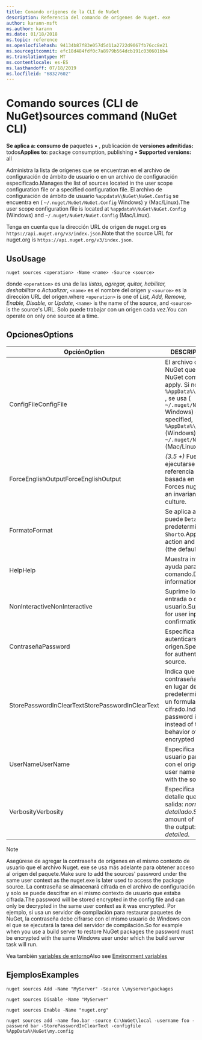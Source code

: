 ```yaml
---
title: Comando orígenes de la CLI de NuGet
description: Referencia del comando de orígenes de Nuget. exe
author: karann-msft
ms.author: karann
ms.date: 01/18/2018
ms.topic: reference
ms.openlocfilehash: 94134b87f83e057d5d11a2722d9067fb76cc8e21
ms.sourcegitcommit: efc18d484fdf0c7a8979b564dcb191c030601bb4
ms.translationtype: MT
ms.contentlocale: es-ES
ms.lasthandoff: 07/18/2019
ms.locfileid: "68327602"
---
```

# <a name="sources-command-nuget-cli"></a><span data-ttu-id="da3e3-103">Comando sources (CLI de NuGet)</span><span class="sxs-lookup"><span data-stu-id="da3e3-103">sources command (NuGet CLI)</span></span>

<span data-ttu-id="da3e3-104">**Se aplica a: consumo de** paquetes &bullet; , publicación de **versiones admitidas:** todos</span><span class="sxs-lookup"><span data-stu-id="da3e3-104">**Applies to:** package consumption, publishing &bullet; **Supported versions:** all</span></span>

<span data-ttu-id="da3e3-105">Administra la lista de orígenes que se encuentran en el archivo de configuración de ámbito de usuario o en un archivo de configuración especificado.</span><span class="sxs-lookup"><span data-stu-id="da3e3-105">Manages the list of sources located in the user scope configuration file or a specified configuration file.</span></span> <span data-ttu-id="da3e3-106">El archivo de configuración de ámbito de usuario `%appdata%\NuGet\NuGet.Config` se encuentra en ( `~/.nuget/NuGet/NuGet.Config` Windows) y (Mac/Linux).</span><span class="sxs-lookup"><span data-stu-id="da3e3-106">The user scope configuration file is located at `%appdata%\NuGet\NuGet.Config` (Windows) and `~/.nuget/NuGet/NuGet.Config` (Mac/Linux).</span></span>

<span data-ttu-id="da3e3-107">Tenga en cuenta que la dirección URL de origen de nuget.org es `https://api.nuget.org/v3/index.json`.</span><span class="sxs-lookup"><span data-stu-id="da3e3-107">Note that the source URL for nuget.org is `https://api.nuget.org/v3/index.json`.</span></span>

## <a name="usage"></a><span data-ttu-id="da3e3-108">Uso</span><span class="sxs-lookup"><span data-stu-id="da3e3-108">Usage</span></span>

```cli
nuget sources <operation> -Name <name> -Source <source>
```

<span data-ttu-id="da3e3-109">donde `<operation>` es una de las *listas, agregar, quitar, habilitar, deshabilitar* o *Actualizar*, `<name>` es el nombre del origen y `<source>` es la dirección URL del origen.</span><span class="sxs-lookup"><span data-stu-id="da3e3-109">where `<operation>` is one of *List, Add, Remove, Enable, Disable,* or *Update*, `<name>` is the name of the source, and `<source>` is the source's URL.</span></span> <span data-ttu-id="da3e3-110">Solo puede trabajar con un origen cada vez.</span><span class="sxs-lookup"><span data-stu-id="da3e3-110">You can operate on only one source at a time.</span></span>

## <a name="options"></a><span data-ttu-id="da3e3-111">Opciones</span><span class="sxs-lookup"><span data-stu-id="da3e3-111">Options</span></span>

| <span data-ttu-id="da3e3-112">Opción</span><span class="sxs-lookup"><span data-stu-id="da3e3-112">Option</span></span> | <span data-ttu-id="da3e3-113">DESCRIPCIÓN</span><span class="sxs-lookup"><span data-stu-id="da3e3-113">Description</span></span> |
| --- | --- |
| <span data-ttu-id="da3e3-114">ConfigFile</span><span class="sxs-lookup"><span data-stu-id="da3e3-114">ConfigFile</span></span> | <span data-ttu-id="da3e3-115">El archivo de configuración de NuGet que se va a aplicar.</span><span class="sxs-lookup"><span data-stu-id="da3e3-115">The NuGet configuration file to apply.</span></span> <span data-ttu-id="da3e3-116">Si no se especifica `%AppData%\NuGet\NuGet.Config` , se usa ( `~/.nuget/NuGet/NuGet.Config` Windows) o (Mac/Linux).</span><span class="sxs-lookup"><span data-stu-id="da3e3-116">If not specified, `%AppData%\NuGet\NuGet.Config` (Windows) or `~/.nuget/NuGet/NuGet.Config` (Mac/Linux) is used.</span></span>|
| <span data-ttu-id="da3e3-117">ForceEnglishOutput</span><span class="sxs-lookup"><span data-stu-id="da3e3-117">ForceEnglishOutput</span></span> | <span data-ttu-id="da3e3-118">*(3.5 +)* Fuerza a Nuget. exe a ejecutarse mediante una referencia cultural invariable basada en inglés.</span><span class="sxs-lookup"><span data-stu-id="da3e3-118">*(3.5+)* Forces nuget.exe to run using an invariant, English-based culture.</span></span> |
| <span data-ttu-id="da3e3-119">Formato</span><span class="sxs-lookup"><span data-stu-id="da3e3-119">Format</span></span> | <span data-ttu-id="da3e3-120">Se aplica a `list` la acción y puede `Detailed` ser (valor predeterminado) `Short`o.</span><span class="sxs-lookup"><span data-stu-id="da3e3-120">Applies to the `list` action and can be `Detailed` (the default) or `Short`.</span></span> |
| <span data-ttu-id="da3e3-121">Help</span><span class="sxs-lookup"><span data-stu-id="da3e3-121">Help</span></span> | <span data-ttu-id="da3e3-122">Muestra información de ayuda para el comando.</span><span class="sxs-lookup"><span data-stu-id="da3e3-122">Displays help information for the command.</span></span> |
| <span data-ttu-id="da3e3-123">NonInteractive</span><span class="sxs-lookup"><span data-stu-id="da3e3-123">NonInteractive</span></span> | <span data-ttu-id="da3e3-124">Suprime los mensajes de entrada o confirmaciones de usuario.</span><span class="sxs-lookup"><span data-stu-id="da3e3-124">Suppresses prompts for user input or confirmations.</span></span> |
| <span data-ttu-id="da3e3-125">Contraseña</span><span class="sxs-lookup"><span data-stu-id="da3e3-125">Password</span></span> | <span data-ttu-id="da3e3-126">Especifica la contraseña para autenticarse con el origen.</span><span class="sxs-lookup"><span data-stu-id="da3e3-126">Specifies the password for authenticating with the source.</span></span> |
| <span data-ttu-id="da3e3-127">StorePasswordInClearText</span><span class="sxs-lookup"><span data-stu-id="da3e3-127">StorePasswordInClearText</span></span> | <span data-ttu-id="da3e3-128">Indica que se almacene la contraseña en texto sin cifrar en lugar del comportamiento predeterminado de almacenar un formulario cifrado.</span><span class="sxs-lookup"><span data-stu-id="da3e3-128">Indicates to store the password in unencrypted text instead of the default behavior of storing an encrypted form.</span></span> |
| <span data-ttu-id="da3e3-129">UserName</span><span class="sxs-lookup"><span data-stu-id="da3e3-129">UserName</span></span> | <span data-ttu-id="da3e3-130">Especifica el nombre de usuario para la autenticación con el origen.</span><span class="sxs-lookup"><span data-stu-id="da3e3-130">Specifies the user name for authenticating with the source.</span></span> |
| <span data-ttu-id="da3e3-131">Verbosity</span><span class="sxs-lookup"><span data-stu-id="da3e3-131">Verbosity</span></span> | <span data-ttu-id="da3e3-132">Especifica la cantidad de detalle que se muestra en la salida: *normal*, *silenciosa*, *detallado*.</span><span class="sxs-lookup"><span data-stu-id="da3e3-132">Specifies the amount of detail displayed in the output: *normal*, *quiet*, *detailed*.</span></span> |

> [!Note]
> <span data-ttu-id="da3e3-133">Asegúrese de agregar la contraseña de orígenes en el mismo contexto de usuario que el archivo Nuget. exe se usa más adelante para obtener acceso al origen del paquete.</span><span class="sxs-lookup"><span data-stu-id="da3e3-133">Make sure to add the sources' password under the same user context as the nuget.exe is later used to access the package source.</span></span> <span data-ttu-id="da3e3-134">La contraseña se almacenará cifrada en el archivo de configuración y solo se puede descifrar en el mismo contexto de usuario que estaba cifrada.</span><span class="sxs-lookup"><span data-stu-id="da3e3-134">The password will be stored encrypted in the config file and can only be decrypted in the same user context as it was encrypted.</span></span> <span data-ttu-id="da3e3-135">Por ejemplo, si usa un servidor de compilación para restaurar paquetes de NuGet, la contraseña debe cifrarse con el mismo usuario de Windows con el que se ejecutará la tarea del servidor de compilación.</span><span class="sxs-lookup"><span data-stu-id="da3e3-135">So for example when you use a build server to restore NuGet packages the password must be encrypted with the same Windows user under which  the build server task will run.</span></span>

<span data-ttu-id="da3e3-136">Vea también [variables de entorno](cli-ref-environment-variables.md)</span><span class="sxs-lookup"><span data-stu-id="da3e3-136">Also see [Environment variables](cli-ref-environment-variables.md)</span></span>

## <a name="examples"></a><span data-ttu-id="da3e3-137">Ejemplos</span><span class="sxs-lookup"><span data-stu-id="da3e3-137">Examples</span></span>

```cli
nuget sources Add -Name "MyServer" -Source \\myserver\packages

nuget sources Disable -Name "MyServer"

nuget sources Enable -Name "nuget.org"

nuget sources add -name foo.bar -source C:\NuGet\local -username foo -password bar -StorePasswordInClearText -configfile %AppData%\NuGet\my.config
```
